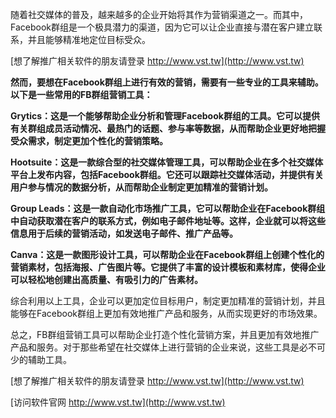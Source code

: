 随着社交媒体的普及，越来越多的企业开始将其作为营销渠道之一。而其中，Facebook群组是一个极具潜力的渠道，因为它可以让企业直接与潜在客户建立联系，并且能够精准地定位目标受众。

[想了解推广相关软件的朋友请登录 http://www.vst.tw](http://www.vst.tw)

**然而，要想在Facebook群组上进行有效的营销，需要有一些专业的工具来辅助。以下是一些常用的FB群组营销工具：**

**Grytics：这是一个能够帮助企业分析和管理Facebook群组的工具。它可以提供有关群组成员活动情况、最热门的话题、参与率等数据，从而帮助企业更好地把握受众需求，制定更加个性化的营销策略。**

**Hootsuite：这是一款综合型的社交媒体管理工具，可以帮助企业在多个社交媒体平台上发布内容，包括Facebook群组。它还可以跟踪社交媒体活动，并提供有关用户参与情况的数据分析，从而帮助企业制定更加精准的营销计划。**

**Group Leads：这是一款自动化市场推广工具，它可以帮助企业在Facebook群组中自动获取潜在客户的联系方式，例如电子邮件地址等。这样，企业就可以将这些信息用于后续的营销活动，如发送电子邮件、推广产品等。**

**Canva：这是一款图形设计工具，可以帮助企业在Facebook群组上创建个性化的营销素材，包括海报、广告图片等。它提供了丰富的设计模板和素材库，使得企业可以轻松地创建出高质量、有吸引力的广告素材。**

综合利用以上工具，企业可以更加定位目标用户，制定更加精准的营销计划，并且能够在Facebook群组上更加有效地推广产品和服务，从而实现更好的市场效果。

总之，FB群组营销工具可以帮助企业打造个性化营销方案，并且更加有效地推广产品和服务。对于那些希望在社交媒体上进行营销的企业来说，这些工具是必不可少的辅助工具。

[想了解推广相关软件的朋友请登录 http://www.vst.tw](http://www.vst.tw)


[访问软件官网 http://www.vst.tw](http://www.vst.tw)
